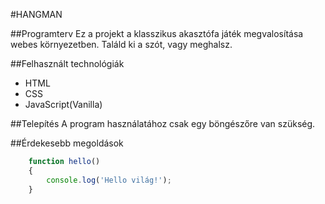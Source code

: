 #HANGMAN

##Programterv
Ez a projekt a klasszikus akasztófa játék megvalosítása webes környezetben.
Találd ki a szót, vagy meghalsz.

##Felhasznált technológiák
- HTML
- CSS
- JavaScript(Vanilla)

##Telepítés
A program használatához csak egy böngészőre van szükség.

##Érdekesebb megoldások
```javascript
	function hello()
	{
		console.log('Hello világ!');
	}
```